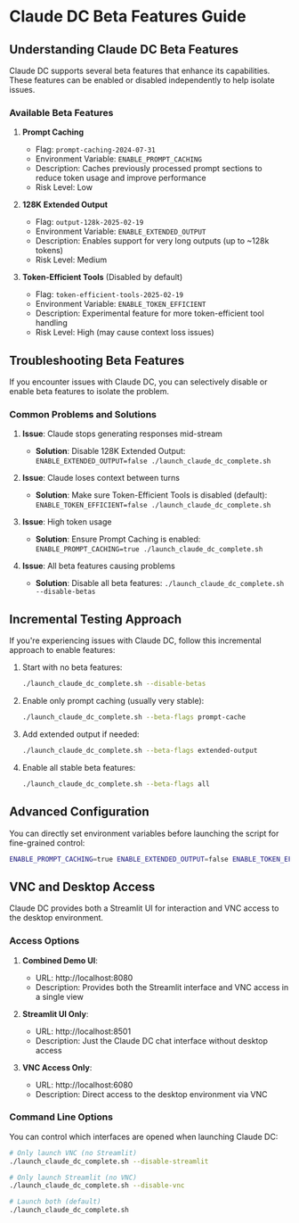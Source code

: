 # Claude DC Beta Features Guide

## Understanding Claude DC Beta Features

Claude DC supports several beta features that enhance its capabilities. These features can be enabled or disabled independently to help isolate issues.

### Available Beta Features

1. **Prompt Caching**
   - Flag: `prompt-caching-2024-07-31`
   - Environment Variable: `ENABLE_PROMPT_CACHING`
   - Description: Caches previously processed prompt sections to reduce token usage and improve performance
   - Risk Level: Low

2. **128K Extended Output**
   - Flag: `output-128k-2025-02-19`
   - Environment Variable: `ENABLE_EXTENDED_OUTPUT`
   - Description: Enables support for very long outputs (up to ~128k tokens)
   - Risk Level: Medium

3. **Token-Efficient Tools** (Disabled by default)
   - Flag: `token-efficient-tools-2025-02-19`
   - Environment Variable: `ENABLE_TOKEN_EFFICIENT`
   - Description: Experimental feature for more token-efficient tool handling
   - Risk Level: High (may cause context loss issues)

## Troubleshooting Beta Features

If you encounter issues with Claude DC, you can selectively disable or enable beta features to isolate the problem.

### Common Problems and Solutions

1. **Issue**: Claude stops generating responses mid-stream
   - **Solution**: Disable 128K Extended Output: `ENABLE_EXTENDED_OUTPUT=false ./launch_claude_dc_complete.sh`

2. **Issue**: Claude loses context between turns
   - **Solution**: Make sure Token-Efficient Tools is disabled (default): `ENABLE_TOKEN_EFFICIENT=false ./launch_claude_dc_complete.sh`

3. **Issue**: High token usage
   - **Solution**: Ensure Prompt Caching is enabled: `ENABLE_PROMPT_CACHING=true ./launch_claude_dc_complete.sh`

4. **Issue**: All beta features causing problems
   - **Solution**: Disable all beta features: `./launch_claude_dc_complete.sh --disable-betas`

## Incremental Testing Approach

If you're experiencing issues with Claude DC, follow this incremental approach to enable features:

1. Start with no beta features:
   ```bash
   ./launch_claude_dc_complete.sh --disable-betas
   ```

2. Enable only prompt caching (usually very stable):
   ```bash
   ./launch_claude_dc_complete.sh --beta-flags prompt-cache
   ```

3. Add extended output if needed:
   ```bash
   ./launch_claude_dc_complete.sh --beta-flags extended-output
   ```

4. Enable all stable beta features:
   ```bash
   ./launch_claude_dc_complete.sh --beta-flags all
   ```

## Advanced Configuration

You can directly set environment variables before launching the script for fine-grained control:

```bash
ENABLE_PROMPT_CACHING=true ENABLE_EXTENDED_OUTPUT=false ENABLE_TOKEN_EFFICIENT=false ./launch_claude_dc_complete.sh
```

## VNC and Desktop Access

Claude DC provides both a Streamlit UI for interaction and VNC access to the desktop environment.

### Access Options

1. **Combined Demo UI**:
   - URL: http://localhost:8080
   - Description: Provides both the Streamlit interface and VNC access in a single view

2. **Streamlit UI Only**:
   - URL: http://localhost:8501
   - Description: Just the Claude DC chat interface without desktop access

3. **VNC Access Only**:
   - URL: http://localhost:6080
   - Description: Direct access to the desktop environment via VNC

### Command Line Options

You can control which interfaces are opened when launching Claude DC:

```bash
# Only launch VNC (no Streamlit)
./launch_claude_dc_complete.sh --disable-streamlit

# Only launch Streamlit (no VNC)
./launch_claude_dc_complete.sh --disable-vnc

# Launch both (default)
./launch_claude_dc_complete.sh
```